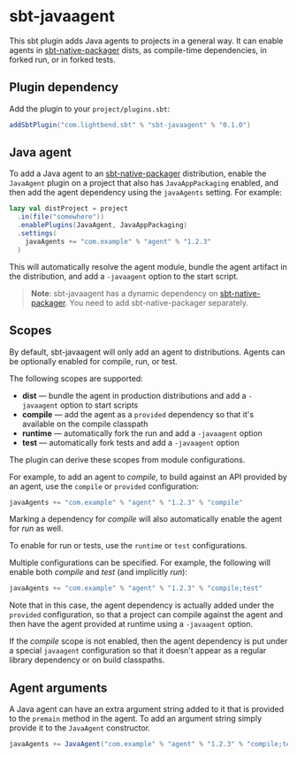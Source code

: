 # sbt-javaagent

This sbt plugin adds Java agents to projects in a general way. It can enable agents in [sbt-native-packager] dists, as compile-time dependencies, in forked run, or in forked tests.

## Plugin dependency

Add the plugin to your `project/plugins.sbt`:

```scala
addSbtPlugin("com.lightbend.sbt" % "sbt-javaagent" % "0.1.0")
```

## Java agent

To add a Java agent to an [sbt-native-packager] distribution, enable the `JavaAgent` plugin on a project that also has `JavaAppPackaging` enabled, and then add the agent dependency using the `javaAgents` setting. For example:

```scala
lazy val distProject = project
  .in(file("somewhere"))
  .enablePlugins(JavaAgent, JavaAppPackaging)
  .settings(
    javaAgents += "com.example" % "agent" % "1.2.3"
  )
```

This will automatically resolve the agent module, bundle the agent artifact in the distribution, and add a `-javaagent` option to the start script.

> **Note**: sbt-javaagent has a dynamic dependency on [sbt-native-packager]. You need to add sbt-native-packager separately.

## Scopes

By default, sbt-javaagent will only add an agent to distributions. Agents can be optionally enabled for compile, run, or test.

The following scopes are supported:

   * **dist** — bundle the agent in production distributions and add a `-javaagent` option to start scripts
   * **compile** — add the agent as a `provided` dependency so that it's available on the compile classpath
   * **runtime** — automatically fork the run and add a `-javaagent` option
   * **test** — automatically fork tests and add a `-javaagent` option

The plugin can derive these scopes from module configurations.

For example, to add an agent to *compile*, to build against an API provided by an agent, use the `compile` or `provided` configuration:

```scala
javaAgents += "com.example" % "agent" % "1.2.3" % "compile"
```

Marking a dependency for *compile* will also automatically enable the agent for *run* as well.

To enable for run or tests, use the `runtime` or `test` configurations.

Multiple configurations can be specified. For example, the following will enable both *compile* and *test* (and implicitly *run*):

```scala
javaAgents += "com.example" % "agent" % "1.2.3" % "compile;test"
```

Note that in this case, the agent dependency is actually added under the `provided` configuration, so that a project can compile against the agent and then have the agent provided at runtime using a `-javaagent` option. 

If the *compile* scope is not enabled, then the agent dependency is put under a special `javaagent` configuration so that it doesn't appear as a regular library dependency or on build classpaths.

## Agent arguments

A Java agent can have an extra argument string added to it that is provided to the `premain` method in the agent. To add an argument string simply provide it to the `JavaAgent` constructor.

```scala
javaAgents += JavaAgent("com.example" % "agent" % "1.2.3" % "compile;test", arguments = "java_agent_argument_string")
```

[sbt-native-packager]: https://github.com/sbt/sbt-native-packager
